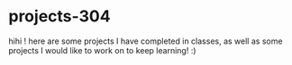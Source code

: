 # projects-304

hihi ! here are some projects I have completed in classes, 
as well as some projects I would like to work on to keep learning! :)
